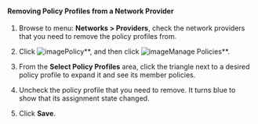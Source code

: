 #### Removing Policy Profiles from a Network Provider

1. Browse to menu: **Networks > Providers**, check the network providers that you need to remove the policy profiles from.

2. Click ![image](../images/1941.png**)Policy**, and then click ![image](../images/1851.png**)Manage Policies**.

3. From the **Select Policy Profiles** area, click the triangle next to a desired policy profile to expand it and see its member policies.

4. Uncheck the policy profile that you need to remove. It turns blue to show that its assignment state changed.

5. Click **Save**.
